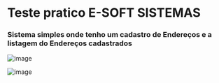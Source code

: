 # Teste pratico E-SOFT SISTEMAS
### Sistema simples onde tenho um cadastro de Endereços e a listagem do Endereços cadastrados
![image](https://user-images.githubusercontent.com/43356551/172505837-adc45258-5ce3-4199-a9c1-29dabeabbc25.png)


![image](https://user-images.githubusercontent.com/43356551/172505853-ae2872b3-d79c-4545-b349-debf02ca7685.png)
